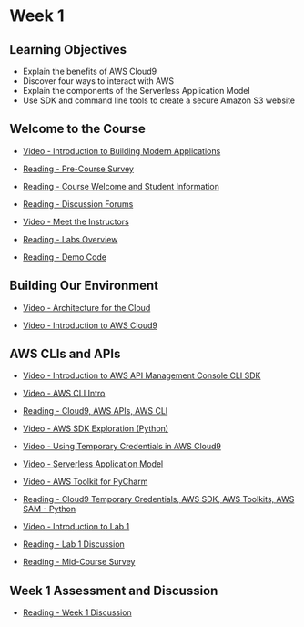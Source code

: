 # Week 1

## Learning Objectives

- Explain the benefits of AWS Cloud9
- Discover four ways to interact with AWS
- Explain the components of the Serverless Application Model
- Use SDK and command line tools to create a secure Amazon S3 website

## Welcome to the Course

- [Video - Introduction to Building Modern Applications](https://www.coursera.org/learn/building-modern-python-applications-on-aws/lecture/7QKLj/introduction-to-building-modern-applications)

- [Reading - Pre-Course Survey](https://www.coursera.org/learn/building-modern-python-applications-on-aws/ungradedWidget/5s63O/pre-course-survey)

- [Reading - Course Welcome and Student Information](https://www.coursera.org/learn/building-modern-python-applications-on-aws/supplement/4kEhN/course-welcome-and-student-information)

- [Reading - Discussion Forums](https://www.coursera.org/learn/building-modern-python-applications-on-aws/supplement/AOdt7/discussion-forums)

- [Video - Meet the Instructors](https://www.coursera.org/learn/building-modern-python-applications-on-aws/lecture/cUO0p/meet-the-instructors)

- [Reading - Labs Overview](https://www.coursera.org/learn/building-modern-python-applications-on-aws/supplement/ZBWlF/labs-overview)

- [Reading - Demo Code](./BuildingModernAppsDemoCode/)

## Building Our Environment

- [Video - Architecture for the Cloud](https://www.coursera.org/learn/building-modern-python-applications-on-aws/lecture/Isrq5/architecture-for-the-cloud)

- [Video - Introduction to AWS Cloud9](https://www.coursera.org/learn/building-modern-python-applications-on-aws/lecture/jWu9t/introduction-to-aws-cloud9)

## AWS CLIs and APIs

- [Video - Introduction to AWS API Management Console CLI SDK](https://www.coursera.org/learn/building-modern-python-applications-on-aws/lecture/tR50B/introduction-to-aws-api-management-console-cli-sdk)

- [Video - AWS CLI Intro](https://www.coursera.org/learn/building-modern-python-applications-on-aws/lecture/2rP4D/aws-cli-intro)

- [Reading - Cloud9, AWS APIs, AWS CLI](https://www.coursera.org/learn/building-modern-python-applications-on-aws/supplement/UEk9g/cloud9-aws-apis-aws-cli)

- [Video - AWS SDK Exploration (Python)](https://www.coursera.org/learn/building-modern-python-applications-on-aws/lecture/2bMQn/aws-sdk-exploration-python)

- [Video - Using Temporary Credentials in AWS Cloud9](https://www.coursera.org/learn/building-modern-python-applications-on-aws/lecture/UdnyB/using-temporary-credentials-in-aws-cloud9)

- [Video - Serverless Application Model](https://www.coursera.org/learn/building-modern-python-applications-on-aws/lecture/TiIgV/serverless-application-model)

- [Video - AWS Toolkit for PyCharm](https://www.coursera.org/learn/building-modern-python-applications-on-aws/lecture/JSBBs/aws-toolkit-for-pycharm)

- [Reading - Cloud9 Temporary Credentials, AWS SDK, AWS Toolkits, AWS SAM - Python](https://www.coursera.org/learn/building-modern-python-applications-on-aws/supplement/PRBtr/cloud9-temporary-credentials-aws-sdk-aws-toolkits-aws-sam-python)

- [Video - Introduction to Lab 1](https://www.coursera.org/learn/building-modern-python-applications-on-aws/lecture/Th4TR/introduction-to-lab-1)

- [Reading - Lab 1 Discussion](https://www.coursera.org/learn/building-modern-python-applications-on-aws/supplement/mGNan/lab-1-discussion)

- [Reading - Mid-Course Survey](https://www.coursera.org/learn/building-modern-python-applications-on-aws/ungradedWidget/9z2Y3/mid-course-survey)

## Week 1 Assessment and Discussion

- [Reading - Week 1 Discussion](https://www.coursera.org/learn/building-modern-python-applications-on-aws/supplement/TzBjx/week-1-discussion)